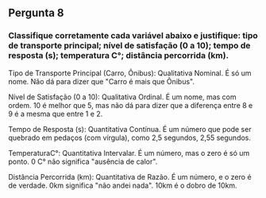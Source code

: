 ## Pergunta 8

### Classifique corretamente cada variável abaixo e justifique: tipo de transporte principal; nível de satisfação (0 a 10); tempo de resposta (s); temperatura C°; distância percorrida (km).

Tipo de Transporte Principal (Carro, Ônibus): Qualitativa Nominal. É só um nome. Não dá para dizer que "Carro é mais que Ônibus".

Nível de Satisfação (0 a 10): Qualitativa Ordinal. É um nome, mas com ordem. 10 é melhor que 5, mas não dá para dizer que a diferença entre 8 e 9 é a mesma que entre 1 e 2.

Tempo de Resposta (s): Quantitativa Contínua. É um número que pode ser quebrado em pedaços (com vírgula), como 2,5 segundos, 2,55 segundos.

TemperaturaC°: Quantitativa Intervalar. É um número, mas o zero é só um ponto. 0 C° não significa "ausência de calor".

Distância Percorrida (km): Quantitativa de Razão. É um número, e o zero é de verdade. 0km significa "não andei nada". 10km é o dobro de 10km.